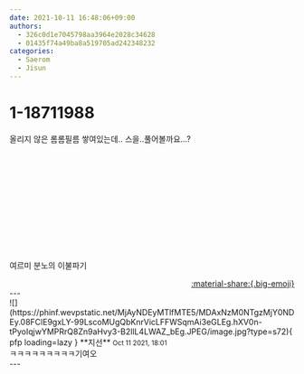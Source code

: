 ```yaml
---
date: 2021-10-11 16:48:06+09:00
authors:
  - 326c0d1e7045798aa3964e2028c34628
  - 01435f74a49ba8a519705ad242348232
categories:
  - Saerom
  - Jisun
---
```


# 1-18711988

<div class="post-container" markdown="1">
<div class="content-container md-sidebar__scrollwrap" markdown="1">

올리지 않은 롬롬필름 쌓여있는데.. 스을..풀어볼까요…?<br><br><br><br><br><br><br><br><br><br><br><br><br>여르미 분노의 이불파기 

</div>
</div>

<div style="text-align: right;" markdown="1">
<a href="https://weverse.io/fromis9/moment/326c0d1e7045798aa3964e2028c34628/post/1-18711988" style="text-align: right;">:material-share:{.big-emoji}</a>
</div>
---

<div class="comments-container md-sidebar__scrollwrap" markdown="1">
<div class="comment" markdown="1">
<div class='id-container' markdown="1">
![](https://phinf.wevpstatic.net/MjAyNDEyMTlfMTE5/MDAxNzM0NTgzMjY0NDEy.08FClE9gxLY-99LscoMUgQbKnrVicLFFWSqmAi3eGLEg.hXV0n-tPyoIqjwYMPRrQ8Zn9aHvy3-B2llL4LWAZ_bEg.JPEG/image.jpg?type=s72){ pfp loading=lazy }
**<span class="artist">지선</span>** <small>Oct 11 2021, 18:01</small><br>
</div>
<div class='comment-body' markdown="1">
ㅋㅋㅋㅋㅋㅋㅋㅋㅋ기여오
</div>
</div>
</div>
---
